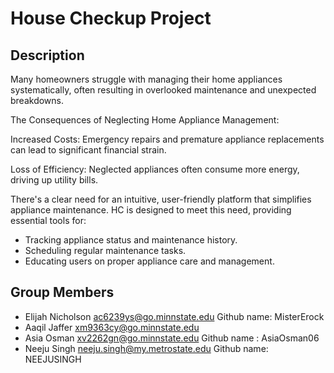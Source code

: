 # House Checkup Project

## Description
Many homeowners struggle with managing their home appliances systematically, often resulting in overlooked maintenance and unexpected breakdowns.

The Consequences of Neglecting Home Appliance Management:

Increased Costs: Emergency repairs and premature appliance replacements can lead to significant financial strain.

Loss of Efficiency: Neglected appliances often consume more energy, driving up utility bills.

There's a clear need for an intuitive, user-friendly platform that simplifies appliance maintenance. HC is designed to meet this need, providing essential tools for:
- Tracking appliance status and maintenance history.
- Scheduling regular maintenance tasks.
- Educating users on proper appliance care and management.

## Group Members

- Elijah Nicholson <ac6239ys@go.minnstate.edu> Github name: MisterErock
- Aaqil Jaffer <xm9363cy@go.minnstate.edu>
- Asia Osman <xv2262gn@go.minnstate.edu>   Github name : AsiaOsman06
- Neeju Singh <neeju.singh@my.metrostate.edu> Github name: NEEJUSINGH
